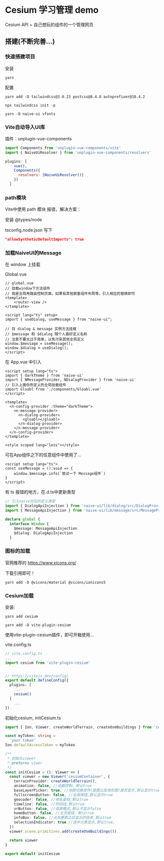 # Cesium 学习管理 demo

Cesium API + 自己想玩的组件的一个管理网页

## 搭建(不断完善...)

### 快速搭建项目

安装

`yarn`

配置

`yarn add -D tailwindcss@3.0.23 postcss@8.4.8 autoprefixer@10.4.2`

`npx tailwindcss init -p`

`yarn -D naive-ui vfonts`



### Vite自动导入UI库

插件：unplugin-vue-components

```js
import Components from 'unplugin-vue-components/vite'
import { NaiveUiResolver } from 'unplugin-vue-components/resolvers'

plugins: [
    vue(),
    Components({
      resolvers: [NaiveUiResolver()]
    })
  ]
```



### path模块

Vite中使用 path 模块 报错，解决方案：

安装 @types/node

tsconfig.node.json 写下

```json
"allowSyntheticDefaultImports": true
```



### 加载NaiveUI的Message

在 window 上挂载

Global.vue

```vue
// global.vue
// 挂载window下方法组件
// 我是全局用路由控制页面，如果有其他嵌套组件布局等，引入相应的替换即可
<template>
    <router-view />
</template>

<script lang="ts" setup>
import { useDialog, useMessage } from "naive-ui";

// 将 dialog & message 实例方法挂载
// $message 和 $dialog 随个人喜好定义名称
// 注意不要太过于简单，以免污染其他全局定义
window.$message = useMessage();
window.$dialog = useDialog();
</script>
```

在 App.vue 中引入

```vue
<script setup lang="ts">
import { darkTheme } from 'naive-ui'
import { NMessageProvider, NDialogProvider } from 'naive-ui'
// 引入上面你所定义的全局挂载组件
import Gloabl from './components/Gloabl.vue'
</script>

<template>
  <n-config-provider :theme="darkTheme">
    <n-message-provider>
      <n-dialog-provider>
        <gloabl></gloabl>
      </n-dialog-provider>
    </n-message-provider>
  </n-config-provider>
</template>

<style scoped lang="less"></style>
```

可在App组件之下的任意组件中使用了...

```vue
<script setup lang="ts">
const useMessage = ():void => {
    window.$message.info(`尝试一下 Message组件`)
}
</script>
```

有 ts 报错的地方，在.d.ts中更新类型

```ts
// 引入naive对应的定义类型
import { DialogApiInjection } from 'naive-ui/lib/dialog/src/DialogProvider'
import { MessageApiInjection } from 'naive-ui/lib/message/src/MessageProvider'

declare global {
  interface Window {
    $message: MessageApiInjection
    $dialog: DialogApiInjection
  }
```

### 图标的加载

官网推荐的 https://www.xicons.org/

下载引用即可！

`yarn add -D @vicons/material @vicons/ionicons5`



### Cesium加载

安装:

 `yarn add cesium`

`yarn add -D vite-plugin-cesium`

使用vite-plugin-cesium插件，即可开箱使用...

vite.config.ts

```ts
// vite.config.ts
...
import cesium from 'vite-plugin-cesium'


// https://vitejs.dev/config/
export default defineConfig({
  plugins: [
    ...
    cesium()
  ]
    ...
})

```

初始化cesium, initCesium.ts

```ts
import { Ion, Viewer, createWorldTerrain, createOsmBuildings } from 'cesium'

const myToken: string =
  'your token'
Ion.defaultAccessToken = myToken

/**
 * 初始化viewer
 * @returns viwer
 */
const initCesium = (): Viewer => {
  const viewer = new Viewer('cesiumContainer', {
    terrainProvider: createWorldTerrain(),
    animation: false, //动画控制，默认true
    baseLayerPicker: true, //地图切换控件(底图以及地形图)是否显示,默认显示true
    fullscreenButton: false, //全屏按钮,默认显示true
    geocoder: false, //地名查找,默认true
    timeline: false, //时间线,默认true
    vrButton: false, //双屏模式,默认不显示false
    homeButton: false, //主页按钮，默认true
    infoBox: false, //点击要素之后显示的信息,默认true
    selectionIndicator: true //选中元素显示,默认true,
  })
  viewer.scene.primitives.add(createOsmBuildings())

  return viewer
}

export default initCesium

```

